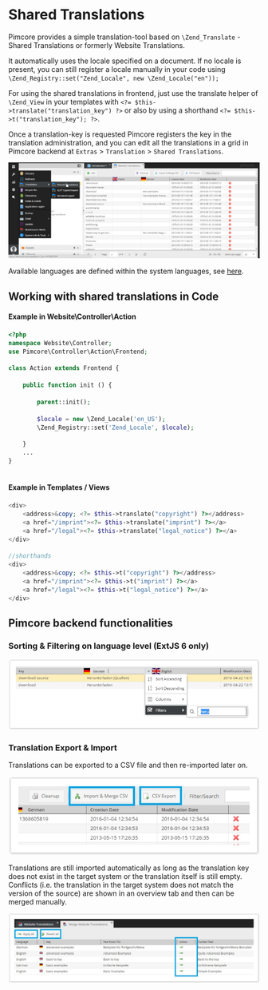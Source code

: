 # Shared Translations 

Pimcore provides a simple translation-tool based on `\Zend_Translate` - Shared Translations or formerly Website Translations.

It automatically uses the locale specified on a document. If no locale is present, you can still register a locale manually 
in your code using `\Zend_Registry::set("Zend_Locale", new \Zend_Locale("en"));`

For using the shared translations in frontend, just use the translate helper of `\Zend_View` in your templates with
`<?= $this->translate("translation_key") ?>` or also by using a shorthand `<?= $this->t("translation_key"); ?>`. 


Once a translation-key is requested Pimcore registers the key in the translation administration, and you can edit all 
the translations in a grid in Pimcore backend at `Extras` > `Translation` > `Shared Translations`.

![Shared Translations](../img/localization-translations.png)

Available languages are defined within the system languages, see [here](./README.md).
 

## Working with shared translations in Code
 
#### Example in Website\Controller\Action

```php
<?php
namespace Website\Controller;
use Pimcore\Controller\Action\Frontend;

class Action extends Frontend {
  
    public function init () {
      
        parent::init();
     
        $locale = new \Zend_Locale('en_US');
        \Zend_Registry::set('Zend_Locale', $locale);
      
    }
    ...
}
  
```

#### Example in Templates / Views

```php
<div>
    <address>&copy; <?= $this->translate("copyright") ?></address>
    <a href="/imprint"><?= $this->translate("imprint") ?></a>
    <a href="/legal"><?= $this->translate("legal_notice") ?></a>
</div>

//shorthands
<div>
    <address>&copy; <?= $this->t("copyright") ?></address>
    <a href="/imprint"><?= $this->t("imprint") ?></a>
    <a href="/legal"><?= $this->t("legal_notice") ?></a>
</div>

```

## Pimcore backend functionalities

### Sorting & Filtering on language level (ExtJS 6 only)

![Sorting Shared Translations](../img/localization-translations-sorting.jpg)


### Translation Export & Import

Translations can be exported to a CSV file and then re-imported later on.

![Translation Export](../img/localization-translations-export.jpg)

Translations are still imported automatically as long as the translation key does not exist in the target system or the 
translation itself is still empty. Conflicts (i.e. the translation in the target system does not match the version of 
the source) are shown in an overview tab and then can be merged manually.

![Translation Import](../img/localization-translations-import.jpg)
